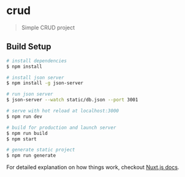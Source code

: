 # crud

> Simple CRUD project

## Build Setup

``` bash
# install dependencies
$ npm install

# install json server
$ npm install -g json-server

# run json server
$ json-server --watch static/db.json --port 3001

# serve with hot reload at localhost:3000
$ npm run dev

# build for production and launch server
$ npm run build
$ npm start

# generate static project
$ npm run generate
```

For detailed explanation on how things work, checkout [Nuxt.js docs](https://nuxtjs.org).
